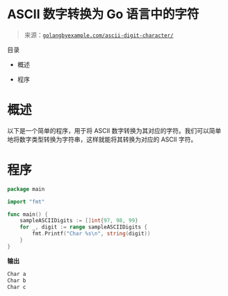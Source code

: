 <!--yml

分类：未分类

日期：2024-10-13 06:33:46

-->

# ASCII 数字转换为 Go 语言中的字符

> 来源：[`golangbyexample.com/ascii-digit-character/`](https://golangbyexample.com/ascii-digit-character/)

目录

+   概述

+   程序

# **概述**

以下是一个简单的程序，用于将 ASCII 数字转换为其对应的字符。我们可以简单地将数字类型转换为字符串，这样就能将其转换为对应的 ASCII 字符。

# **程序**

```go
package main

import "fmt"

func main() {
	sampleASCIIDigits := []int{97, 98, 99}
	for _, digit := range sampleASCIIDigits {
		fmt.Printf("Char %s\n", string(digit))
	}
}
```

**输出**

```go
Char a
Char b
Char c
```


